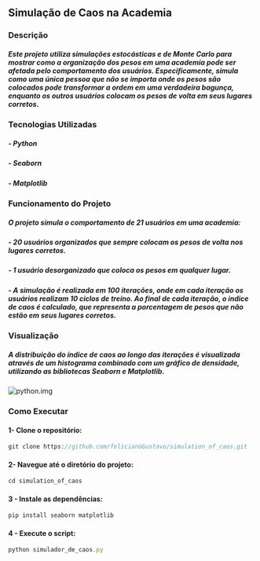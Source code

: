## **Simulação de Caos na Academia**
### **Descrição**
##### Este projeto utiliza simulações estocásticas e de Monte Carlo para mostrar como a organização dos pesos em uma academia pode ser afetada pelo comportamento dos usuários. Especificamente, simula como uma única pessoa que não se importa onde os pesos são colocados pode transformar a ordem em uma verdadeira bagunça, enquanto os outros usuários colocam os pesos de volta em seus lugares corretos.

### Tecnologias Utilizadas
##### - Python
##### - Seaborn
##### - Matplotlib

### Funcionamento do Projeto
##### O projeto simula o comportamento de 21 usuários em uma academia:

##### - 20 usuários organizados que sempre colocam os pesos de volta nos lugares corretos.
##### - 1 usuário desorganizado que coloca os pesos em qualquer lugar.
##### - A simulação é realizada em 100 iterações, onde em cada iteração os usuários realizam 10 ciclos de treino. Ao final de cada iteração, o índice de caos é calculado, que representa a porcentagem de pesos que não estão em seus lugares corretos.

### Visualização
##### A distribuição do índice de caos ao longo das iterações é visualizada através de um histograma combinado com um gráfico de densidade, utilizando as bibliotecas Seaborn e Matplotlib.


<img alt="python.img" src="https://img.shields.io/badge/Python-14354C?style=for-the-badge&logo=python&logoColor=white"/>


### **Como Executar**

#### 1- Clone o repositório: 
```javascript I'm A tab
git clone https://github.com/felicianoGustavo/simulation_of_caos.git
```

#### 2- Navegue até o diretório do projeto:
```javascript I'm A tab
cd simulation_of_caos
```

#### 3 - Instale as dependências:
```javascript I'm A tab
pip install seaborn matplotlib
```

#### 4 - Execute o script:
```javascript I'm A tab
python simulador_de_caos.py
```

